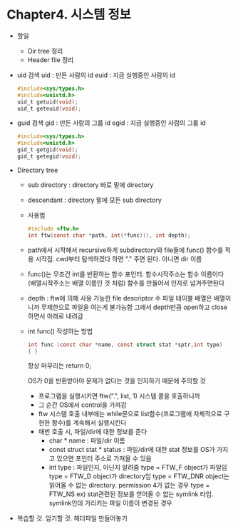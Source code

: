 # Chapter4. 시스템 정보

- 할일

  - Dir tree 정리
  - Header file 정리

- uid 검색
  uid : 만든 사람의 id
  euid : 지금 실행중인 사람의 id

  ```c
  #include<sys/types.h>
  #include<unistd.h>
  uid_t getuid(void);
  uid_t geteuid(void);
  ```

- guid 검색
  gid : 만든 사람의 그룹 id
  egid : 지금 실행중인 사람의 그룹 id

  ```c
  #include<sys/types.h>
  #include<unistd.h>
  gid_t getgid(void);
  gid_t getegid(void);
  ```

- Directory tree

  - sub directory : directory 바로 밑에 directory

  - descendant : directory 밑에 모든 sub directory

  - 사용법

    ```c
    #include <ftw.h>
    int ftw(const char *path, int(*func)(), int depth);
    ```

  - path에서 시작해서 recursive하게 subdirectory와 file들에 func() 함수를 적용
    시작점. cwd부터 탐색하겠다 하면 "." 주면 된다. 아니면 dir 이름

  - func()는 무조건 int를 반환하는 함수 포인터. 함수시작주소는 함수 이름이다(배열시작주소는 배열 이름인 것 처럼)
    함수를 만들어서 인자로 넘겨주면된다

  - depth : ftw에 의해 사용 가능한 file descriptor 수
    파일 테이블 배열은 배열이니까 무제한으로 파일을 여는게 불가능함
    그래서 depth만큼 open하고 close하면서 아래로 내려감

  - int func() 작성하는 방법

    ```c
    int func (const char *name, const struct stat *sptr,int type)
    { }
    ```

    항상 마무리는 return 0;

    OS가 0을 반환받아야 문제가 없다는 것을 인지하기 때문에 주의할 것

    - 프로그램을 실행시키면 ftw(".", list, 1) 시스템 콜을 호출하니까
    - 그 순간 OS에서 control을 가져감
    - ftw 시스템 호출 내부에는 while문으로 list함수(프로그램에 자체적으로 구현한 함수)를 계속해서 실행시킨다
    - 매번 호출 시, 파일/dir에 대한 정보를 준다
      - char * name : 파일/dir 이름
      - const struct stat * status : 파일/dir에 대한 stat 정보를 OS가 가지고 있으면 포인터 주소로 가져올 수 있음
      - int type : 파일인지, 아닌지 알려줌
        type = FTW_F		object가 파일임
        type = FTW_D	object가 directory임
        type = FTW_DNR	object는 읽어올 수 없는 directory.
        				permission 4가 없는 경우
        type = FTW_NS	ex) stat관련된 정보를 얻어올 수 없는 symlink 타입.
        				symlink인데 가리키는 파일 이름이 변경된 경우

- 복습할 것. 암기할 것. 헤더파일 만들어놓기

